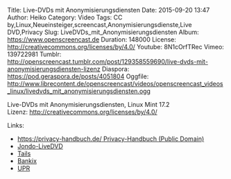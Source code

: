 Title: Live-DVDs mit Anonymisierungsdiensten
Date: 2015-09-20 13:47
Author: Heiko
Category: Video
Tags: CC by,Linux,Neueinsteiger,screencast,Anonymisierungsdienste,Live DVD,Privacy
Slug: LiveDVDs_mit_Anonymisierungsdiensten
Album: https://www.openscreencast.de
Duration: 148000
License: http://creativecommons.org/licenses/by/4.0/
Youtube: 8N1cOrfTRec
Vimeo: 139722981
Tumblr: http://openscreencast.tumblr.com/post/129358559690/live-dvds-mit-anonymisierungsdiensten-lizenz
Diaspora: https://pod.geraspora.de/posts/4051804
Oggfile: http://www.librecontent.de/openscreencast/videos/openscreencast_videos_linux/livedvds_mit_anonymisierungsdiensten.ogg

Live-DVDs mit Anonymisierungsdiensten, Linux Mint 17.2  
Lizenz: <http://creativecommons.org/licenses/by/4.0/>

Links:

  * [https://privacy-handbuch.de/ Privacy-Handbuch (Public Domain)](https://privacy-handbuch.de/ "Link zu privacy-handbuch.de")
  * [Jondo-LiveDVD](https://www.anonym-surfen.de/help/jondo-live-cd.html "Link zu anonym-surfen.de")
  * [Tails](https://tails.boum.org/ "Link zu tails.boum.org")
  * [Bankix](http://www.heise.de/ct/projekte/Sicheres-Online-Banking-mit-Bankix-284099.html "Link zu heise.de")
  * [UPR](https://www.privacy-cd.org/de "Link zu privacy-cd.org/de")

